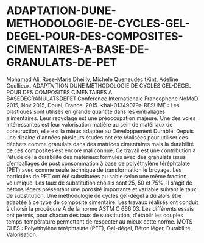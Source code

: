 # ADAPTATION-DUNE-METHODOLOGIE-DE-CYCLES-GEL-DEGEL-POUR-DES-COMPOSITES-CIMENTAIRES-A-BASE-DE-GRANULATS-DE-PET
Mohamad Ali, Rose-Marie Dheilly, Michele Queneudec tKint, Adeline Goullieux. ADAPTA TION DUNE METHODOLOGIE DE CYCLES GEL-DEGEL POUR DES COMPOSITES  CIMENTAIRES A BASEDEGRANULATSDEPET.Conference Internationale Francophone  NoMaD 2015, Nov 2015, Douai, France. 2015. &lt;hal-01349079>
RESUMÉ : Les plastiques sont utilisés en grande quantité dans les emballages alimentaires. Leur 
recyclage est une préoccupation majeure. Une des voies intéressantes est leur valorisation matière au 
sein de matériaux de construction, elle est la mieux adaptée au Développement Durable. Depuis une 
dizaine d'années plusieurs études ont été réalisées pour utiliser ces déchets comme granulats dans des 
matrices cimentaires mais la durabilité de ces composites est encore mal connue. 
Ce travail est une contribution à l’étude de la durabilité des matériaux formulés avec des granulats issus 
d’emballages de post consommation à base de polyéthylène téréphtalate (PET) avec comme seule 
technique de transformation le broyage. Les particules de PET ont été substituées au sable selon une 
même fraction volumique. Les taux de substitution choisis sont 25, 50 et 75%. Il s'agit de bétons légers 
présentant une porosité importante et variable suivant le taux de substitution. Une méthodologie de cycles 
gel-dégel a dû alors être adaptée à ce type de composite cimentaire. Les travaux réalisés ont conduit à 
choisir la procédure A de la norme ASTM C 666 03. Les différents essais ont permis, pour chacun des 
taux de substitution, d'établir les couples temps-température permettant de respecter au mieux cette 
norme. 
MOTS CLES : Polyéthylène téréphtalate (PET), Gel-dégel, Béton léger, Durabilité, Valorisation.
